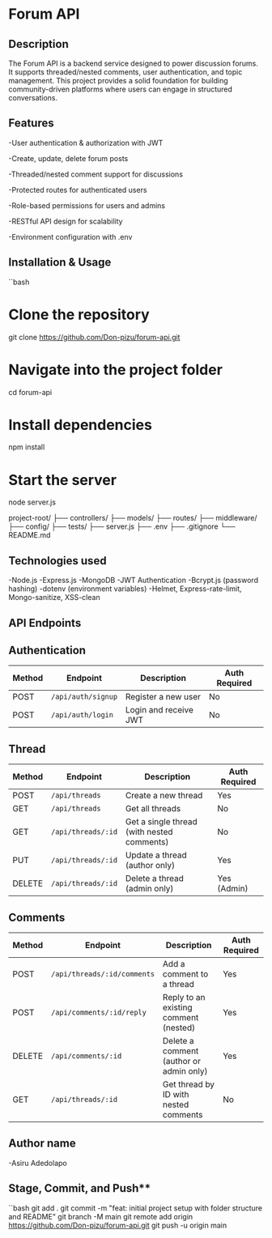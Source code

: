 #  Forum API

## Description
The Forum API is a backend service designed to power discussion forums. It supports threaded/nested comments, user authentication, and topic management. This project provides a solid foundation for building community-driven platforms where users can engage in structured conversations.

## Features
-User authentication & authorization with JWT

-Create, update, delete forum posts

-Threaded/nested comment support for discussions

-Protected routes for authenticated users

-Role-based permissions for users and admins

-RESTful API design for scalability

-Environment configuration with .env


## Installation & Usage

``bash
# Clone the repository
git clone https://github.com/Don-pizu/forum-api.git

# Navigate into the project folder
cd forum-api

# Install dependencies
npm install

# Start the server
node server.js

project-root/
├── controllers/
├── models/
├── routes/ 
├── middleware/
├── config/
├── tests/
├── server.js
├── .env
├── .gitignore
└── README.md


## Technologies used
-Node.js
-Express.js
-MongoDB
-JWT Authentication
-Bcrypt.js (password hashing)
-dotenv (environment variables)
-Helmet, Express-rate-limit, Mongo-sanitize, XSS-clean

## API Endpoints

## Authentication
| Method | Endpoint           | Description           | Auth Required |
| ------ | ------------------ | --------------------- | ------------- |
| POST   | `/api/auth/signup` | Register a new user   | No            |
| POST   | `/api/auth/login`  | Login and receive JWT | No            |



## Thread
| Method | Endpoint           | Description                                | Auth Required |
| ------ | ------------------ | ------------------------------------------ | ------------- |
| POST   | `/api/threads`     | Create a new thread                        |     Yes         |
| GET    | `/api/threads`     | Get all threads                            |     No          |
| GET    | `/api/threads/:id` | Get a single thread (with nested comments) | 	 No          |
| PUT    | `/api/threads/:id` | Update a thread (author only)              | 	 Yes         |
| DELETE | `/api/threads/:id` | Delete a thread (admin only)               | 	 Yes (Admin) |



## Comments
| Method | Endpoint                    | Description                             | Auth Required |
| ------ | --------------------------- | --------------------------------------- | ------------- |
| POST   | `/api/threads/:id/comments` | Add a comment to a thread               | 	 Yes         |
| POST   | `/api/comments/:id/reply`   | Reply to an existing comment (nested)   | 	 Yes         |
| DELETE | `/api/comments/:id`         | Delete a comment (author or admin only) | 	 Yes         |
| GET    | `/api/threads/:id`          | Get thread by ID with nested comments   | 	 No          |



## Author name

-Asiru Adedolapo

## Stage, Commit, and Push**

``bash
git add .
git commit -m "feat: initial project setup with folder structure and README"
git branch -M main
git remote add origin https://github.com/Don-pizu/forum-api.git
git push -u origin main

